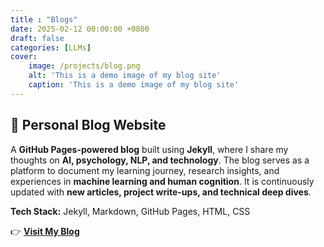 ```yaml
---
title : "Blogs"
date: 2025-02-12 00:00:00 +0800
draft: false
categories: [LLMs]
cover:
    image: /projects/blog.png
    alt: 'This is a demo image of my blog site'
    caption: 'This is a demo image of my blog site'
---
```




## 🔹 **Personal Blog Website**  
A **GitHub Pages-powered blog** built using **Jekyll**, where I share my thoughts on **AI, psychology, NLP, and technology**. The blog serves as a platform to document my learning journey, research insights, and experiences in **machine learning and human cognition**. It is continuously updated with **new articles, project write-ups, and technical deep dives**.  

**Tech Stack:** Jekyll, Markdown, GitHub Pages, HTML, CSS  

👉 **[Visit My Blog](https://anuragsharma5893.github.io/)**